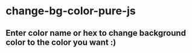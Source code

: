 # change-bg-color-pure-js
## Enter color name or hex to change background color to the color you want :)
